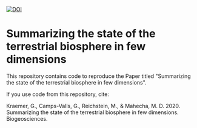 [![DOI](https://zenodo.org/badge/250058467.svg)](https://zenodo.org/badge/latestdoi/250058467)

# Summarizing the state of the terrestrial biosphere in few dimensions

This repository contains code to reproduce the Paper titled "Summarizing the state of the terrestrial biosphere in few dimensions".

If you use code from this repository, cite:

Kraemer, G., Camps-Valls, G., Reichstein, M., & Mahecha, M. D. 2020. Summarizing the state of the terrestrial biosphere in few dimensions. Biogeosciences.
